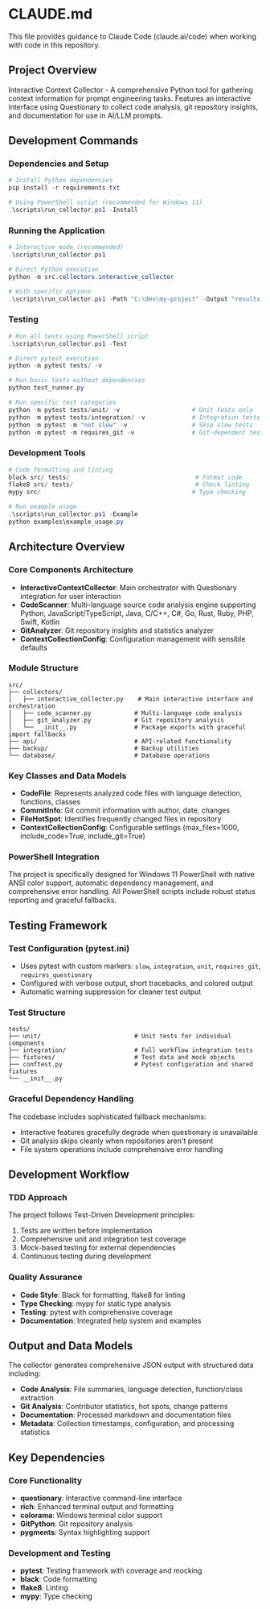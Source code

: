 # CLAUDE.md

This file provides guidance to Claude Code (claude.ai/code) when working with code in this repository.

## Project Overview

Interactive Context Collector - A comprehensive Python tool for gathering context information for prompt engineering tasks. Features an interactive interface using Questionary to collect code analysis, git repository insights, and documentation for use in AI/LLM prompts.

## Development Commands

### Dependencies and Setup
```powershell
# Install Python dependencies
pip install -r requirements.txt

# Using PowerShell script (recommended for Windows 11)
.\scripts\run_collector.ps1 -Install
```

### Running the Application
```powershell
# Interactive mode (recommended)
.\scripts\run_collector.ps1

# Direct Python execution
python -m src.collectors.interactive_collector

# With specific options
.\scripts\run_collector.ps1 -Path "C:\dev\my-project" -Output "results.json" -Verbose
```

### Testing
```powershell
# Run all tests using PowerShell script
.\scripts\run_collector.ps1 -Test

# Direct pytest execution
python -m pytest tests/ -v

# Run basic tests without dependencies
python test_runner.py

# Run specific test categories
python -m pytest tests/unit/ -v                    # Unit tests only
python -m pytest tests/integration/ -v             # Integration tests only
python -m pytest -m "not slow" -v                  # Skip slow tests
python -m pytest -m requires_git -v                # Git-dependent tests only
```

### Development Tools
```powershell
# Code formatting and linting
black src/ tests/                                   # Format code
flake8 src/ tests/                                  # Check linting
mypy src/                                          # Type checking

# Run example usage
.\scripts\run_collector.ps1 -Example
python examples\example_usage.py
```

## Architecture Overview

### Core Components Architecture
- **InteractiveContextCollector**: Main orchestrator with Questionary integration for user interaction
- **CodeScanner**: Multi-language source code analysis engine supporting Python, JavaScript/TypeScript, Java, C/C++, C#, Go, Rust, Ruby, PHP, Swift, Kotlin
- **GitAnalyzer**: Git repository insights and statistics analyzer
- **ContextCollectionConfig**: Configuration management with sensible defaults

### Module Structure
```
src/
├── collectors/
│   ├── interactive_collector.py    # Main interactive interface and orchestration
│   ├── code_scanner.py            # Multi-language code analysis
│   ├── git_analyzer.py            # Git repository analysis
│   └── __init__.py                # Package exports with graceful import fallbacks
├── api/                           # API-related functionality
├── backup/                        # Backup utilities
└── database/                      # Database operations
```

### Key Classes and Data Models
- **CodeFile**: Represents analyzed code files with language detection, functions, classes
- **CommitInfo**: Git commit information with author, date, changes
- **FileHotSpot**: Identifies frequently changed files in repository
- **ContextCollectionConfig**: Configurable settings (max_files=1000, include_code=True, include_git=True)

### PowerShell Integration
The project is specifically designed for Windows 11 PowerShell with native ANSI color support, automatic dependency management, and comprehensive error handling. All PowerShell scripts include robust status reporting and graceful fallbacks.

## Testing Framework

### Test Configuration (pytest.ini)
- Uses pytest with custom markers: `slow`, `integration`, `unit`, `requires_git`, `requires_questionary`
- Configured with verbose output, short tracebacks, and colored output
- Automatic warning suppression for cleaner test output

### Test Structure
```
tests/
├── unit/                          # Unit tests for individual components
├── integration/                   # Full workflow integration tests
├── fixtures/                      # Test data and mock objects
├── conftest.py                    # Pytest configuration and shared fixtures
└── __init__.py
```

### Graceful Dependency Handling
The codebase includes sophisticated fallback mechanisms:
- Interactive features gracefully degrade when questionary is unavailable
- Git analysis skips cleanly when repositories aren't present
- File system operations include comprehensive error handling

## Development Workflow

### TDD Approach
The project follows Test-Driven Development principles:
1. Tests are written before implementation
2. Comprehensive unit and integration test coverage
3. Mock-based testing for external dependencies
4. Continuous testing during development

### Quality Assurance
- **Code Style**: Black for formatting, flake8 for linting
- **Type Checking**: mypy for static type analysis
- **Testing**: pytest with comprehensive coverage
- **Documentation**: Integrated help system and examples

## Output and Data Models

The collector generates comprehensive JSON output with structured data including:
- **Code Analysis**: File summaries, language detection, function/class extraction
- **Git Analysis**: Contributor statistics, hot spots, change patterns
- **Documentation**: Processed markdown and documentation files
- **Metadata**: Collection timestamps, configuration, and processing statistics

## Key Dependencies

### Core Functionality
- **questionary**: Interactive command-line interface
- **rich**: Enhanced terminal output and formatting
- **colorama**: Windows terminal color support
- **GitPython**: Git repository analysis
- **pygments**: Syntax highlighting support

### Development and Testing
- **pytest**: Testing framework with coverage and mocking
- **black**: Code formatting
- **flake8**: Linting
- **mypy**: Type checking